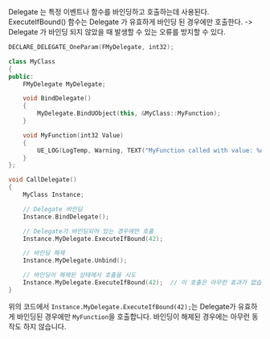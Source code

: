 Delegate 는 특정 이벤트나 함수를 바인딩하고 호출하는데 사용된다.
ExecuteIfBound() 함수는 Delegate 가 유효하게 바인딩 된 경우에만 호출한다.
-> Delegate 가 바인딩 되지 않았을 때 발생할 수 있는 오류를 방지할 수 있다.

```c++
DECLARE_DELEGATE_OneParam(FMyDelegate, int32);

class MyClass
{
public:
    FMyDelegate MyDelegate;

    void BindDelegate()
    {
        MyDelegate.BindUObject(this, &MyClass::MyFunction);
    }

    void MyFunction(int32 Value)
    {
        UE_LOG(LogTemp, Warning, TEXT("MyFunction called with value: %d"), Value);
    }
};

```

```c++
void CallDelegate()
{
    MyClass Instance;

    // Delegate 바인딩
    Instance.BindDelegate();

    // Delegate가 바인딩되어 있는 경우에만 호출
    Instance.MyDelegate.ExecuteIfBound(42);

    // 바인딩 해제
    Instance.MyDelegate.Unbind();

    // 바인딩이 해제된 상태에서 호출을 시도
    Instance.MyDelegate.ExecuteIfBound(42);  // 이 호출은 아무런 효과가 없습니다.
}

```

위의 코드에서 `Instance.MyDelegate.ExecuteIfBound(42);`는 Delegate가 유효하게 바인딩된 경우에만 `MyFunction`을 호출합니다. 바인딩이 해제된 경우에는 아무런 동작도 하지 않습니다.


